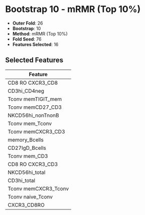# Bootstrap 10 - mRMR (Top 10%)

- **Outer Fold**: 26
- **Bootstrap**: 10
- **Method**: mRMR (Top 10%)
- **Fold Seed**: 76
- **Features Selected**: 16

## Selected Features

| Feature |
|---------|
| CD8 RO CXCR3_CD8 |
| CD3hi_CD4neg |
| Tconv memTIGIT_mem |
| Tconv memCD27_CD3 |
| NKCD56hi_nonTnonB |
| Tconv mem_Tconv |
| Tconv memCXCR3_CD3 |
| memory_Bcells |
| CD27IgD_Bcells |
| Tconv mem_CD3 |
| CD8 RO CXCR3_CD3 |
| NKCD56hi_total |
| CD3hi_total |
| Tconv memCXCR3_Tconv |
| Tconv naive_Tconv |
| CXCR3_CD8RO |

